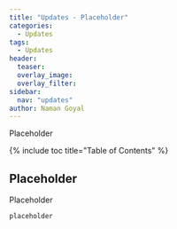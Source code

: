 ```yaml
---
title: "Updates - Placeholder"
categories:
  - Updates
tags:
  - Updates
header:
  teaser: 
  overlay_image: 
  overlay_filter: 
sidebar:
  nav: "updates"
author: Naman Goyal
---
```


Placeholder

{% include toc title="Table of Contents" %}

## Placeholder

Placeholder

```python
placeholder
```
